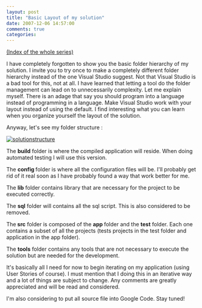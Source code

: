 ```yaml
---
layout: post
title: "Basic Layout of my solution"
date: 2007-12-06 14:57:00
comments: true
categories: 
---
```


<p><a href="http://sebastienlachance.com/building-a-new-application-series/">(Index of the whole series)</a></p> <p>I have completely forgotten to show you the basic folder hierarchy of my solution. I invite you to try once to make a completely different folder hierarchy instead of the one Visual Studio suggest. Not that Visual Studio is a bad tool for this, not at all. I have learned that letting a tool do the folder management can lead on to unnecessarily complexity. Let me explain myself. There is an adage that say you should program into a language instead of programming in a language. Make Visual Studio work with your layout instead of using the default. I find interesting what you can learn when you organize yourself the layout of the solution.</p> <p>Anyway, let's see my folder structure :</p> <p><a title="solutionstructure" href="http://www.flickr.com/photos/63483657@N00/2089612716/"><img alt="solutionstructure" src="http://static.flickr.com/2313/2089612716_99787760e2.jpg" border="0"></a></p> <p>The <strong>build</strong> folder is where the compiled application will reside. When doing automated testing I will use this version.</p> <p>The <strong>config </strong>folder is where all the configuration files will be. I'll probably get rid of it real soon as I have probably found a way that work better for me.</p> <p>The <strong>lib</strong> folder contains library that are necessary for the project to be executed correctly.</p> <p>The <strong>sql</strong> folder will contains all the sql script. This is also considered to be removed.</p> <p>The<strong> src</strong> folder is composed of the <strong>app </strong>folder and the <strong>test</strong> folder. Each one contains a subset of all the projects (tests projects in the test folder and application in the app folder).</p> <p>The <strong>tools</strong> folder contains any tools that are not necessary to execute the solution but are needed for the development.</p> <p>It's basically all I need for now to begin iterating on my application (using User Stories of course). I must mention that I doing this in an iterative way and a lot of things are subject to change. Any comments are greatly appreciated and will be read and considered. </p> <p>I'm also considering to put all source file into Google Code. Stay tuned!</p>